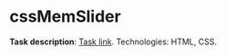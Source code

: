 # cssMemSlider

**Task description**: [Task link](https://github.com/rolling-scopes-school/tasks/tree/master/tasks/css-meme-slider").
Technologies: HTML, CSS.

